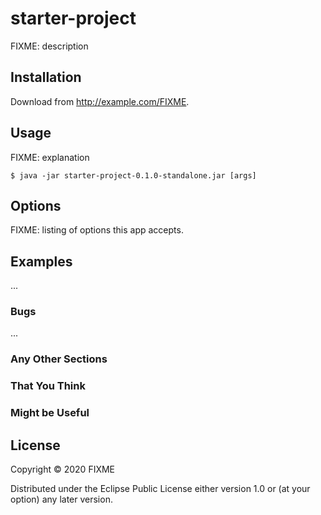 # starter-project

FIXME: description

## Installation

Download from http://example.com/FIXME.

## Usage

FIXME: explanation

    $ java -jar starter-project-0.1.0-standalone.jar [args]

## Options

FIXME: listing of options this app accepts.

## Examples

...

### Bugs

...

### Any Other Sections
### That You Think
### Might be Useful

## License

Copyright © 2020 FIXME

Distributed under the Eclipse Public License either version 1.0 or (at
your option) any later version.
